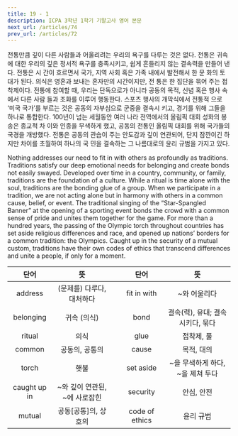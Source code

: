 ```yaml
---
title: 19 - 1
description: ICPA 3학년 1학기 기말고사 영어 본문
next_url: /articles/74
prev_url: /articles/72
---
```


전통만큼 깊이 다른 사람들과 어울리려는 우리의 욕구를 다루는 것은 없다. 전통은 귀속에 대한 우리의 깊은 정서적 욕구를 충족시키고, 쉽게 흔들리지 않는 결속력을 만들어 낸다. 전통은 시 간이 흐르면서 국가, 지역 사회 혹은 가족 내에서 발전해서 한 문 화의 토대가 된다. 의식은 영혼과 보내는 혼자만의 시간이지만, 전 통은 한 집단을 묶어 주는 접착제이다. 전통에 참여할 때, 우리는 단독으로가 아니라 공동의 목적, 신념 혹은 행사 속에서 다른 사람 들과 조화를 이루어 행동한다. 스포츠 행사의 개막식에서 전통적 으로 ‘미국 국가’를 부르는 것은 공동의 자부심으로 군중을 결속시 키고, 경기를 위해 그들을 하나로 통합한다. 100년이 넘는 세월동안 여러 나라 전역에서의 올림픽 대회 성화의 봉송은 종교적 차 이와 인종을 무색하게 했고, 공동의 전통인 올림픽 대회를 위해 국가들의 국경을 개방했다. 전통은 공동의 관습이 주는 안도감과 깊이 연관되어, 단지 잠깐이긴 하지만 차이를 초월하여 하나의 국 민을 결속하는 그 나름대로의 윤리 규범을 가지고 있다.

Nothing addresses our need to fit in with others as profoundly as traditions. Traditions satisfy our deep emotional needs for belonging and create bonds not easily swayed. Developed over time in a country, community, or family, traditions are the foundation of a culture. While a ritual is time alone with the soul, traditions are the bonding glue of a group. When we participate in a tradition, we are not acting alone but in harmony with others in a common cause, belief, or event. The traditional singing of the “Star-Spangled Banner” at the opening of a sporting event bonds the crowd with a common sense of pride and unites them together for the game. For more than a hundred years, the passing of the Olympic torch throughout countries has set aside religious differences and race, and opened up nations’ borders for a common tradition: the Olympics. Caught up in the security of a mutual custom, traditions have their own codes of ethics that transcend differences and unite a people, if only for a moment.

|단어|뜻| |단어|뜻|
|:--------------:|:------------------------------:|-|:--------------:|:------------------------------:|
|address|(문제를) 다루다, 대처하다||fit in with|~와 어울리다|
|belonging|귀속 (의식)||bond|결속(력), 유대; 결속시키다, 묶다|
|ritual|의식||glue|접착제, 풀|
|common|공동의, 공통의||cause|목적, 대의|
|torch|횃불||set aside|~을 무색하게 하다, ~을 제쳐 두다|
|caught up in|~와 깊이 연관된, ~에 사로잡힌||security|안심, 안전|
|mutual|공동[공통]의, 상호의||code of ethics|윤리 규범|
